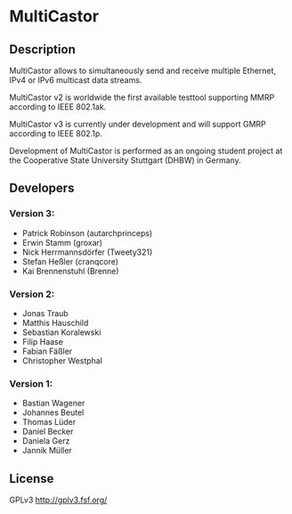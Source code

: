 MultiCastor
===========

Description
-----------

MultiCastor allows to simultaneously send and receive multiple Ethernet, IPv4 or IPv6 multicast data streams.

MultiCastor v2 is worldwide the first available testtool supporting MMRP according to IEEE 802.1ak.

MultiCastor v3 is currently under development and will support GMRP according to IEEE 802.1p.

Development of MultiCastor is performed as an ongoing student project at the Cooperative State University Stuttgart (DHBW) in Germany.

Developers
----------

### Version 3:
* Patrick Robinson (autarchprinceps)
* Erwin Stamm (groxar)
* Nick Herrmannsdörfer (Tweety321)
* Stefan Heßler (cranqcore)
* Kai Brennenstuhl (Brenne)

### Version 2:
* Jonas Traub
* Matthis Hauschild
* Sebastian Koralewski
* Filip Haase
* Fabian Fäßler
* Christopher Westphal

### Version 1:
* Bastian Wagener
* Johannes Beutel
* Thomas Lüder
* Daniel Becker
* Daniela Gerz
* Jannik Müller

License
-------

GPLv3
http://gplv3.fsf.org/
